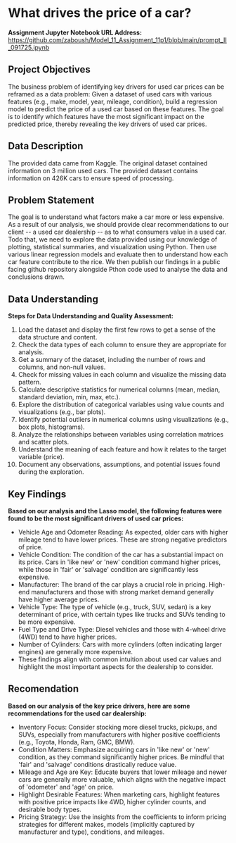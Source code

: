 # What drives the price of a car?
**Assignment Jupyter Notebook URL Address:** https://github.com/zaboush/Model_11_Assignment_11p1/blob/main/prompt_II_091725.ipynb
## Project Objectives
The business problem of identifying key drivers for used car prices can be reframed as a data problem:
Given a dataset of used cars with various features (e.g., make, model, year, mileage, condition), build a regression model to predict the price of a used car based on these features.
The goal is to identify which features have the most significant impact on the predicted price, thereby revealing the key drivers of used car prices.
## Data Description
The provided data came from Kaggle. The original dataset contained information on 3 million used cars. The provided dataset contains information on 426K cars to ensure speed of processing. 
## Problem Statement
The goal is to understand what factors make a car more or less expensive. As a result of our analysis, we should provide clear recommendations to our client -- a used car dealership -- as to what consumers value in a used car.
Todo that, we need to explore the data provided using our knowledge of plotting, statistical summaries, and visualization using Python. Then use various linear regression models and evaluate then to understand how each car feature contribute to the rice. We then publish our findings in a public facing github repository alongside Pthon code used to analyse the data and conclusions drawn.
## Data Understanding
**Steps for Data Understanding and Quality Assessment:**  
1. Load the dataset and display the first few rows to get a sense of the data structure and content.
2. Check the data types of each column to ensure they are appropriate for analysis.
3. Get a summary of the dataset, including the number of rows and columns, and non-null values.
4. Check for missing values in each column and visualize the missing data pattern.
5. Calculate descriptive statistics for numerical columns (mean, median, standard deviation, min, max, etc.).
6. Explore the distribution of categorical variables using value counts and visualizations (e.g., bar plots).
7. Identify potential outliers in numerical columns using visualizations (e.g., box plots, histograms).
8. Analyze the relationships between variables using correlation matrices and scatter plots.
9. Understand the meaning of each feature and how it relates to the target variable (price).
10. Document any observations, assumptions, and potential issues found during the exploration.
## Key Findings
**Based on our analysis and the Lasso model, the following features were found to be the most significant drivers of used car prices:**
- Vehicle Age and Odometer Reading: As expected, older cars with higher mileage tend to have lower prices. These are strong negative predictors of price.
- Vehicle Condition: The condition of the car has a substantial impact on its price. Cars in 'like new' or 'new' condition command higher prices, while those in 'fair' or 'salvage' condition are significantly less expensive.
- Manufacturer: The brand of the car plays a crucial role in pricing. High-end manufacturers and those with strong market demand generally have higher average prices.
- Vehicle Type: The type of vehicle (e.g., truck, SUV, sedan) is a key determinant of price, with certain types like trucks and SUVs tending to be more expensive.
- Fuel Type and Drive Type: Diesel vehicles and those with 4-wheel drive (4WD) tend to have higher prices.
- Number of Cylinders: Cars with more cylinders (often indicating larger engines) are generally more expensive.
- These findings align with common intuition about used car values and highlight the most important aspects for the dealership to consider.
## Recomendation
**Based on our analysis of the key price drivers, here are some recommendations for the used car dealership:**
- Inventory Focus: Consider stocking more diesel trucks, pickups, and SUVs, especially from manufacturers with higher positive coefficients (e.g., Toyota, Honda, Ram, GMC, BMW).
- Condition Matters: Emphasize acquiring cars in 'like new' or 'new' condition, as they command significantly higher prices. Be mindful that 'fair' and 'salvage' conditions drastically reduce value.
- Mileage and Age are Key: Educate buyers that lower mileage and newer cars are generally more valuable, which aligns with the negative impact of 'odometer' and 'age' on price.
- Highlight Desirable Features: When marketing cars, highlight features with positive price impacts like 4WD, higher cylinder counts, and desirable body types.
- Pricing Strategy: Use the insights from the coefficients to inform pricing strategies for different makes, models (implicitly captured by manufacturer and type), conditions, and mileages.

